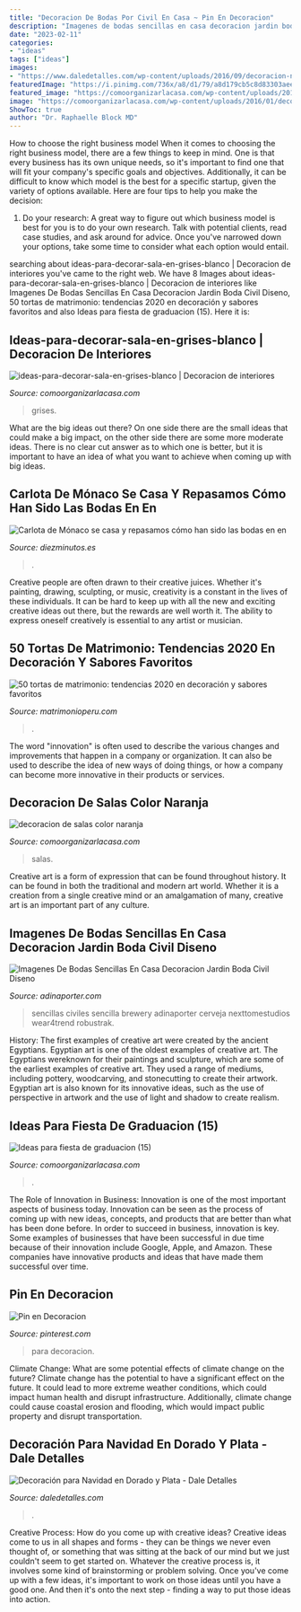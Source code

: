 ```yaml
---
title: "Decoracion De Bodas Por Civil En Casa ~ Pin En Decoracion"
description: "Imagenes de bodas sencillas en casa decoracion jardin boda civil diseno"
date: "2023-02-11"
categories:
- "ideas"
tags: ["ideas"]
images:
- "https://www.daledetalles.com/wp-content/uploads/2016/09/decoracion-navideña-en-dorado-y-plata30-540x1024.jpg"
featuredImage: "https://i.pinimg.com/736x/a8/d1/79/a8d179cb5c8d83303aee9dbd41cae018--ideas-para.jpg"
featured_image: "https://comoorganizarlacasa.com/wp-content/uploads/2016/01/decoracion-de-salas-color-naranja.jpg"
image: "https://comoorganizarlacasa.com/wp-content/uploads/2016/01/decoracion-de-salas-color-naranja.jpg"
ShowToc: true
author: "Dr. Raphaelle Block MD"
---
```



How to choose the right business model
When it comes to choosing the right business model, there are a few things to keep in mind. One is that every business has its own unique needs, so it's important to find one that will fit your company's specific goals and objectives. Additionally, it can be difficult to know which model is the best for a specific startup, given the variety of options available. Here are four tips to help you make the decision: 
1) Do your research: A great way to figure out which business model is best for you is to do your own research. Talk with potential clients, read case studies, and ask around for advice. Once you've narrowed down your options, take some time to consider what each option would entail.

	

		
searching about ideas-para-decorar-sala-en-grises-blanco | Decoracion de interiores you've came to the right web. We have 8 Images about ideas-para-decorar-sala-en-grises-blanco | Decoracion de interiores like Imagenes De Bodas Sencillas En Casa Decoracion Jardin Boda Civil Diseno, 50 tortas de matrimonio: tendencias 2020 en decoración y sabores favoritos and also Ideas para fiesta de graduacion (15). Here it is:
		
    
## Ideas-para-decorar-sala-en-grises-blanco | Decoracion De Interiores

<img loading=lazy src="https://comoorganizarlacasa.com/wp-content/uploads/2015/10/ideas-para-decorar-sala-en-grises-blanco.jpg" onerror="this.onerror=null;this.src='https://tse2.mm.bing.net/th?id=OIP.3tE2WRPZ7BcjVIRHrb7XXgHaLJ&amp;pid=15.1';" alt="ideas-para-decorar-sala-en-grises-blanco | Decoracion de interiores">

_Source: comoorganizarlacasa.com_

>grises. 

	

What are the big ideas out there?
On one side there are the small ideas that could make a big impact, on the other side there are some more moderate ideas. There is no clear cut answer as to which one is better, but it is important to have an idea of what you want to achieve when coming up with big ideas.

    
## Carlota De Mónaco Se Casa Y Repasamos Cómo Han Sido Las Bodas En En

<img loading=lazy src="https://hips.hearstapps.com/hmg-prod.s3.amazonaws.com/images/carolinamonacobodastefanocasiraghi-1559290994.jpg?crop=1xw:1xh;center,top&amp;resize=480:*" onerror="this.onerror=null;this.src='https://tse2.mm.bing.net/th?id=OIP.sOwmvQwtciayb6YIPmZ5LQHaLp&amp;pid=15.1';" alt="Carlota de Mónaco se casa y repasamos cómo han sido las bodas en en">

_Source: diezminutos.es_

>. 

	

Creative people are often drawn to their creative juices. Whether it's painting, drawing, sculpting, or music, creativity is a constant in the lives of these individuals. It can be hard to keep up with all the new and exciting creative ideas out there, but the rewards are well worth it. The ability to express oneself creatively is essential to any artist or musician.

    
## 50 Tortas De Matrimonio: Tendencias 2020 En Decoración Y Sabores Favoritos

<img loading=lazy src="https://www.matrimonioperu.com/wp-content/uploads/2020/04/tortas-elegantes-doradas-azules-768x432.jpg" onerror="this.onerror=null;this.src='https://tse4.mm.bing.net/th?id=OIP.AQBuGz7GHmursjgEDTSUuwHaEK&amp;pid=15.1';" alt="50 tortas de matrimonio: tendencias 2020 en decoración y sabores favoritos">

_Source: matrimonioperu.com_

>. 

	

The word "innovation" is often used to describe the various changes and improvements that happen in a company or organization. It can also be used to describe the idea of new ways of doing things, or how a company can become more innovative in their products or services.

    
## Decoracion De Salas Color Naranja

<img loading=lazy src="https://comoorganizarlacasa.com/wp-content/uploads/2016/01/decoracion-de-salas-color-naranja.jpg" onerror="this.onerror=null;this.src='https://tse4.mm.bing.net/th?id=OIP.h436Bfvi0jnvMbhY1dCL_QHaFY&amp;pid=15.1';" alt="decoracion de salas color naranja">

_Source: comoorganizarlacasa.com_

>salas. 

	

Creative art is a form of expression that can be found throughout history. It can be found in both the traditional and modern art world. Whether it is a creation from a single creative mind or an amalgamation of many, creative art is an important part of any culture.

    
## Imagenes De Bodas Sencillas En Casa Decoracion Jardin Boda Civil Diseno

<img loading=lazy src="https://www.adinaporter.com/wp-content/uploads/2019/01/imagenes-de-bodas-sencillas-en-casa-decoracion-jardin-boda-civil-diseno-casa-of-imagenes-de-bodas-sencillas-en-casa.jpg" onerror="this.onerror=null;this.src='https://tse4.mm.bing.net/th?id=OIP.LXfN_1OxxuEu8URDESa5agHaLI&amp;pid=15.1';" alt="Imagenes De Bodas Sencillas En Casa Decoracion Jardin Boda Civil Diseno">

_Source: adinaporter.com_

>sencillas civiles sencilla brewery adinaporter cerveja nexttomestudios wear4trend robustrak. 

	

History: The first examples of creative art were created by the ancient Egyptians.
Egyptian art is one of the oldest examples of creative art. The Egyptians wereknown for their paintings and sculpture, which are some of the earliest examples of creative art. They used a range of mediums, including pottery, woodcarving, and stonecutting to create their artwork. Egyptian art is also known for its innovative ideas, such as the use of perspective in artwork and the use of light and shadow to create realism.

    
## Ideas Para Fiesta De Graduacion (15)

<img loading=lazy src="https://comoorganizarlacasa.com/wp-content/uploads/2016/05/Ideas-para-fiesta-de-graduacion-15.jpg" onerror="this.onerror=null;this.src='https://tse2.mm.bing.net/th?id=OIP.9dOjyxse0ulPpwoQvoSDsgHaKe&amp;pid=15.1';" alt="Ideas para fiesta de graduacion (15)">

_Source: comoorganizarlacasa.com_

>. 

	

The Role of Innovation in Business:
Innovation is one of the most important aspects of business today. Innovation can be seen as the process of coming up with new ideas, concepts, and products that are better than what has been done before. In order to succeed in business, innovation is key. Some examples of businesses that have been successful in due time because of their innovation include Google, Apple, and Amazon. These companies have innovative products and ideas that have made them successful over time.

    
## Pin En Decoracion

<img loading=lazy src="https://i.pinimg.com/736x/a8/d1/79/a8d179cb5c8d83303aee9dbd41cae018--ideas-para.jpg" onerror="this.onerror=null;this.src='https://tse4.mm.bing.net/th?id=OIP.cBkIZ-qp9Y-wdEKEB8QCQwHaNK&amp;pid=15.1';" alt="Pin en Decoracion">

_Source: pinterest.com_

>para decoracion. 

	

Climate Change: What are some potential effects of climate change on the future?
Climate change has the potential to have a significant effect on the future. It could lead to more extreme weather conditions, which could impact human health and disrupt infrastructure. Additionally, climate change could cause coastal erosion and flooding, which would impact public property and disrupt transportation.

    
## Decoración Para Navidad En Dorado Y Plata - Dale Detalles

<img loading=lazy src="https://www.daledetalles.com/wp-content/uploads/2016/09/decoracion-navideña-en-dorado-y-plata30-540x1024.jpg" onerror="this.onerror=null;this.src='https://tse1.mm.bing.net/th?id=OIP.cMxocA-OXYqX_IgWK91gTQHaOC&amp;pid=15.1';" alt="Decoración para Navidad en Dorado y Plata - Dale Detalles">

_Source: daledetalles.com_

>. 

	

Creative Process: How do you come up with creative ideas?
Creative ideas come to us in all shapes and forms - they can be things we never even thought of, or something that was sitting at the back of our mind but we just couldn't seem to get started on.
Whatever the creative process is, it involves some kind of brainstorming or problem solving. Once you've come up with a few ideas, it's important to work on those ideas until you have a good one. And then it's onto the next step - finding a way to put those ideas into action.

